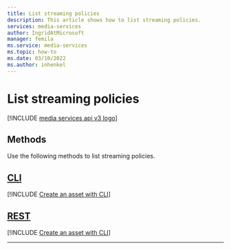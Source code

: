 ```yaml
---
title: List streaming policies
description: This article shows how to list streaming policies.
services: media-services
author: IngridAtMicrosoft
manager: femila 
ms.service: media-services
ms.topic: how-to
ms.date: 03/10/2022
ms.author: inhenkel
---
```


# List streaming policies

[!INCLUDE [media services api v3 logo](./includes/v3-hr.md)]

## Methods

Use the following methods to list streaming policies.

## [CLI](#tab/cli/)

[!INCLUDE [Create an asset with CLI](./includes/task-list-streaming-policy-cli.md)]

## [REST](#tab/rest/)

[!INCLUDE [Create an asset with CLI](./includes/task-list-streaming-policy-rest.md)]

---

